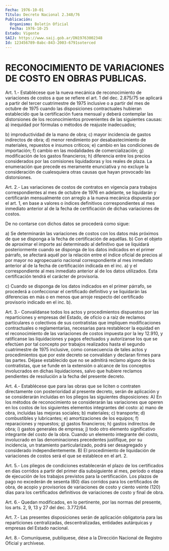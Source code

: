 ```yaml
---
Fecha: 1976-10-01
Título: Decreto Nacional 2.348/76
Publicación:
  Organismo: Boletín Oficial
  Fecha: 1976-10-25
Estado: Vigente
SAIJ: https://www.saij.gob.ar/DN19763002348
Id: 123456789-0abc-843-2003-6791soterced
---
```

# RECONOCIMIENTO DE VARIACIONES DE COSTO EN OBRAS PUBLICAS.

<a id="1"></a>
Art. 1.- Establécese que la nueva mecánica de reconocimiento de variaciones  de costos a que se refiere el art. 1 del dec. 2.875/75 se aplicará a partir  del tercer cuatrimestre de 1975 inclusive o a partir  del  mes  de  octubre  de  1975  cuando  las  disposiciones contractuales  hubieran  establecido  que  la  certificación  fuera mensual y deberá contemplar las distorsiones de los reconocimientos    provenientes  de  las  siguientes  causas:  a) inequidad por fórmulas  o  métodos de reajuste inadecuados;

b) improductividad de la mano de obra;  c) mayor incidencia de gastos indirectos de obra;  d)  menor  rendimiento  por  desabastecimiento    de    materiales, repuestos e insumos críticos;  e) cambio en las condiciones de importación;  f) cambio en las modalidades de comercialización;  g) modificación de los gastos financieros;  h)  diferencia  entre  los  precios considerados por las comisiones liquidadoras y los reales de plaza.  La enumeración que precede es  meramente  enunciativa  y no excluye la  consideración de cualesquiera otras causas que hayan  provocado las distorsiones.

<a id="2"></a>
Art.  2.-  Las  variaciones de costos de contratos en vigencia para  trabajos correspondientes  al  mes  de  octubre  de  1976  en adelante,  se  liquidarán y certificarán mensualmente con arreglo a la nueva mecánica  dispuesta  por  el  art.  1, en base a valores o índices definitivos correspondientes al mes inmediato  anterior  al de  la fecha de certificación de dichas variaciones de costos.

De no  contarse  con  dichos  datos  se  procederá como sigue:

a)  Se determinarán las variaciones de costos  con  los  datos  más próximos  de  que  se  disponga  a  la  fecha  de  certificación de aquéllas.  b)  Con  el  objeto  de  aproximar  el  importe así determinado  al definitivo que se liquidará posteriormente  cuando  se  disponga de los datos indicados en el primer párrafo, se afectará aquél  por la relación  entre  el  índice  oficial  de  precios  al  por mayor no agropecuario nacional correspondiente al mes inmediato anterior  al de  la  fecha  de  certificación  indicada  en  el  inc.  a)  y  el correspondiente    al  mes  inmediato  anterior  al  de  los  datos utilizados. Esta certificación  tendrá  el  carácter de provisoria.

c) Cuando se disponga de los datos indicados  en el primer párrafo, se  procederá  a  confeccionar  el  certificado  definitivo   y  se liquidarán  las diferencias  en más o en menos que arroje respecto del certificado provisorio indicado en el inc. b).

<a id="3"></a>
Art.  3.-  Convalídanse  todos  los  actos  y  procedimientos dispuestos  por  las reparticiones y empresas del Estado, de oficio o a raíz de reclamos  particulares o colectivos de sus contratistas que  impliquen  modificaciones    contractuales  o  reglamentarias, necesarias para restablecer la equidad  en el reconocimiento de las variaciones  de costos impuesta por la ley  12.910,  y  ratifícanse las liquidaciones  y  pagos  efectuados  y  autorízanse  los que se efectúen por tal concepto por trabajos realizados hasta el  segundo cuatrimestre de 1975 inclusive, como consecuencia de tales actos  y procedimientos  que  por  este  decreto  se  convalidan  y declaran firmes  para  las  partes.  Déjase  establecido  que no se admitirá reclamo alguno de los contratistas, que se funde en  la extensión o alcance  de los  conceptos  involucrados  en dichas liquidaciones, salvo que hubiere reclamos pendientes de resolución  a la fecha del presente decreto.

<a id="4"></a>
Art.  4.-  Establécese  que  para  las  obras que se liciten o contraten  directamente  con  posterioridad  al  presente  decreto, serán de aplicación y se considerarán incluidas en  los pliegos las siguientes disposiciones:  A) En los métodos de reconocimiento se considerarán las variaciones  que  operen en los costos de los siguientes  elementos integrantes del costo:  a) mano de obra, incluidas las mejoras sociales;  b) materiales;  c) transporte;  d) combustibles y lubricantes;  e) amortizaciones de los equipos;  f) reparaciones y repuestos;  g) gastos financieros;  h) gastos indirectos de obra;  i) gastos generales de empresa;  j) todo otro elemento  significativo  integrante  del  costo  de la obra.  Cuando  un  elemento  integrante  del  costo,  involucrado  en  las denominaciones   precedentes  justifique,  por  su  incidencia,  un tratamiento particularizado,  podrá  ser  desagregado y considerado independientemente.  B) El procedimiento de liquidación de variaciones  de  costos  será el que se establece en el art. 2.

<a id="5"></a>
Art.  5.-  Los pliegos de condiciones establecerán el plazo de los  certificados   en  días  corridos  a  partir  del  primer  día subsiguiente al mes,  período  o etapa de ejecución de los trabajos previstos para la certificación.  Los  plazos  de pago no excederán de  sesenta (60) días corridos para los certificados  de  obra,  de acopio  y provisorios de variaciones de costo y ciento veinte (120) días para  los  certificados  definitivos de variaciones de costo y final de obra.

<a id="6"></a>
Art.  6.- Quedan modificados, en lo pertinente, por las normas del presente, los arts. 2, 9, 13 y 27 del dec. 3.772/64.

<a id="7"></a>
Art.  7.-  Las  presentes  disposiciones  serán  de aplicación obligatoria para las reparticiones centralizadas, descentralizadas,  entidades  autárquicas  y  empresas  del  Estado nacional.

<a id="8"></a>
Art. 8.- Comuníquese, publíquese, dése a la Dirección Nacional de Registro Oficial y archívese.